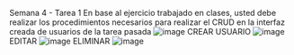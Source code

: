 Semana 4 - Tarea 1
En base al ejercicio trabajado en clases, usted debe realizar los procedimientos necesarios para realizar el CRUD en la interfaz creada de usuarios de la tarea pasada
![image](https://github.com/user-attachments/assets/00ccd470-4db0-4ee7-8189-0453414aa67d)
CREAR USUARIO
![image](https://github.com/user-attachments/assets/914e913d-5040-4bd5-8dc2-7d8c18dd82da)
EDITAR
![image](https://github.com/user-attachments/assets/8c91ec1d-c4ab-4f44-8752-444f3e921b27)
ELIMINAR 
![image](https://github.com/user-attachments/assets/b8686f2c-b4e0-459b-8f17-b6c4ef41d5bf)
